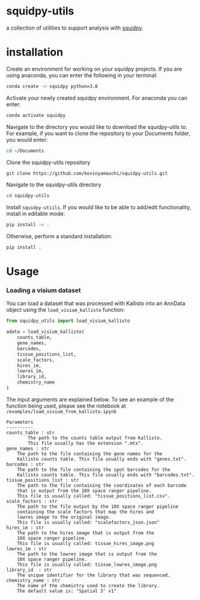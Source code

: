 # squidpy-utils
a collection of utilities to support analysis with [squidpy](https://github.com/theislab/squidpy).

# installation
Create an environment for working on your squidpy projects. If you are using anaconda, you can enter the following in your terminal:

```bash
conda create -n squidpy python=3.8
```

Activate your newly created squidpy environment. For anaconda you can enter:

```bash
conda activate squidpy
```

Navigate to the directory you would like to download the squidpy-utils to. For example, if you want to clone the repository to your Documents folder, you would enter:

```bash
cd ~/Documents
```

Clone the squidpy-utils repository

```bash
git clone https://github.com/kevinyamauchi/squidpy-utils.git
```

Navigate to the squidpy-utils directory

```bash
cd squidpy-utils
```

Install `squidpy-utiils`. If you would like to be able to add/edit functionality, install in editable mode:

```bash
pip install -e .
```

Otherwise, perform a standard installation:

```bash
pip install .
```

# Usage
### Loading a visium dataset

You can load a dataset that was processed with Kallisto into an AnnData object using the `load_visium_kallisto` function:

```python
from squidpy_utils import load_visium_kallisto

adata = load_visium_kallisto(
    counts_table,
    gene_names,
    barcodes,
    tissue_positions_list,
    scale_factors,
    hires_im,
    lowres_im,
    library_id,
    chemistry_name
)
```
The input arguments are explained below. To see an example of the function being used, please see the notebook at `/examples/load_visium_from_kallisto.ipynb`

```
Parameters
----------
counts_table : str
        The path to the counts table output from Kallisto.
        This file usually has the extension ".mtx".
gene_names : str
    The path to the file containing the gene names for the
    Kallisto counts table. This file usually ends with "genes.txt".
barcodes : str
    The path to the file containing the spot barcodes for the
    Kallisto counts table. This file usually ends with "barcodes.txt".
tissue_positions_list : str
    The path to the file containing the coordinates of each barcode
    that is output from the 10X space ranger pipeline.
    This file is usually called: "tissue_positions_list.csv".
scale_factors : str
    The path to the file output by the 10X space ranger pipeline
    containing the scale factors that map the hires and
    lowres image to the original image.
    This file is usually called: "scalefactors_json.json"
hires_im : str
    The path to the hires image that is output from the
    10X space ranger pipeline.
    This file is usually called: tissue_hires_image.png
lowres_im : str
    The path to the lowres image that is output from the
    10X space ranger pipeline.
    This file is usually called: tissue_lowres_image.png
library_id  : str
    The unique identifier for the library that was sequenced.
chemistry_name : str
    The name of the chemistry used to create the library.
    The default value is: "Spatial 3' v1"
```